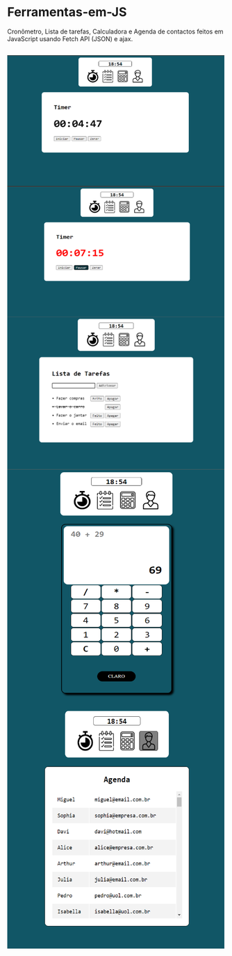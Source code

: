 # Ferramentas-em-JS
Cronômetro, Lista de tarefas, Calculadora e Agenda de contactos feitos em JavaScript usando Fetch API (JSON) e ajax.

##


  <img align="center" alt="img" height="300" width="500" src="https://github.com/HercoZauZau/Ferramentas-em-JS/blob/main/imagens/Screenshot%20(216).png">
  <img align="center" alt="img" height="300" width="500" src="https://github.com/HercoZauZau/Ferramentas-em-JS/blob/main/imagens/Screenshot%20(217).png">
  <img align="center" alt="nodejs" height="350" width="500" src="https://github.com/HercoZauZau/Ferramentas-em-JS/blob/main/imagens/Screenshot%20(218).png">
  <img align="center" alt="nodejs" height="550" width="500" src="https://github.com/HercoZauZau/Ferramentas-em-JS/blob/main/imagens/Screenshot%20(219).png">
  <img align="center" alt="nodejs" height="550" width="500" src="https://github.com/HercoZauZau/Ferramentas-em-JS/blob/main/imagens/Screenshot%20(220).png">

